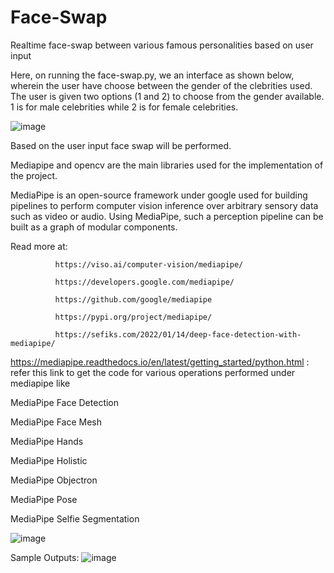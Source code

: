 # Face-Swap
Realtime face-swap between various famous personalities based on user input

Here, on running the face-swap.py, we an interface as shown below, wherein the user have choose between the gender of the clebrities used.
The user is given two options (1 and 2) to choose from the gender available. 1 is for male celebrities while 2 is for female celebrities.

![image](https://github.com/AkhilJx/Face-Swap/assets/78065413/2360f2a0-25ab-4c54-97e0-4bdcbaf9e823)

Based on the user input face swap will be performed.


Mediapipe and opencv are the main libraries used for the implementation of the project.

MediaPipe is an open-source framework under google used for building pipelines to perform computer vision inference over arbitrary sensory data such as video or audio. Using MediaPipe, such a perception pipeline can be built as a graph of modular components.

Read more at: 

              https://viso.ai/computer-vision/mediapipe/

              https://developers.google.com/mediapipe/

              https://github.com/google/mediapipe
              
              https://pypi.org/project/mediapipe/
              
              https://sefiks.com/2022/01/14/deep-face-detection-with-mediapipe/              

https://mediapipe.readthedocs.io/en/latest/getting_started/python.html :  refer this link to get the code for various operations performed under mediapipe like 

MediaPipe Face Detection

MediaPipe Face Mesh

MediaPipe Hands

MediaPipe Holistic

MediaPipe Objectron

MediaPipe Pose

MediaPipe Selfie Segmentation

![image](https://github.com/AkhilJx/Face-Swap/assets/78065413/6155381e-c1fa-4dfb-9ff4-f922c5c95d9d)

Sample Outputs:
![image](https://github.com/AkhilJx/Face-Swap/assets/78065413/63570314-789a-46f5-863a-37102a2f376e)







